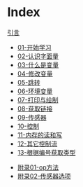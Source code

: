 Index
===

[引言](../README.md)

- [01-开始学习](./01-start.md)
- [02-认识字面量](./02-learn-literal.md)
- [03-什么是变量](./03-what-is-variable.md)
- [04-修改变量](./04-change-variable.md)
- [05-跳转](./05-jump.md)
- [06-环境变量](./06-env-vars.md)
- [07-打印与绘制](./07-print-and-draw.md)
- [08-获取链接](./08-getlink.md)
- [09-传感器](./09-sensor.md)
- [10-控制](./10-control.md)
- [11-内存的读和写](./11-read-and-write-of-memory.md)
- [12-其它控制流](./12-other-control-flow.md)
- [13-根据编号获取类型](./13-lookup.md)

* [附录01-op方法](./appendix-01-op-method.md)
* [附录02-传感器选项](./appendix-02-sensor-options.md)
